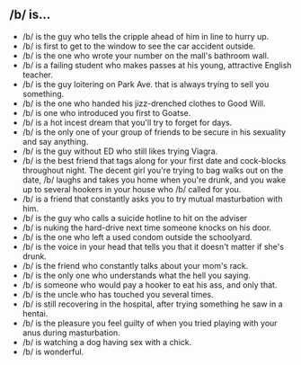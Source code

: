 ## /b/ is... ##

* /b/ is the guy who tells the cripple ahead of him in line to hurry up.
* /b/ is first to get to the window to see the car accident outside.
* /b/ is the one who wrote your number on the mall's bathroom wall.
* /b/ is a failing student who makes passes at his young, attractive English teacher.
* /b/ is the guy loitering on Park Ave. that is always trying to sell you something.
* /b/ is the one who handed his jizz-drenched clothes to Good Will.
* /b/ is one who introduced you first to Goatse.
* /b/ is a hot incest dream that you'll try to forget for days.
* /b/ is the only one of your group of friends to be secure in his sexuality and say anything.
* /b/ is the guy without ED who still likes trying Viagra.
* /b/ is the best friend that tags along for your first date and cock-blocks throughout night. The decent girl you're trying to bag walks out on the date, /b/ laughs and takes you home when you're drunk, and you wake up to several hookers in your house who /b/ called for you.
* /b/ is a friend that constantly asks you to try mutual masturbation with him.
* /b/ is the guy who calls a suicide hotline to hit on the adviser
* /b/ is nuking the hard-drive next time someone knocks on his door.
* /b/ is the one who left a used condom outside the schoolyard.
* /b/ is the voice in your head that tells you that it doesn't matter if she's drunk.
* /b/ is the friend who constantly talks about your mom's rack.
* /b/ is the only one who understands what the hell you saying.
* /b/ is someone who would pay a hooker to eat his ass, and only that.
* /b/ is the uncle who has touched you several times.
* /b/ is still recovering in the hospital, after trying something he saw in a hentai.
* /b/ is the pleasure you feel guilty of when you tried playing with your anus during masturbation.
* /b/ is watching a dog having sex with a chick.
* /b/ is wonderful.